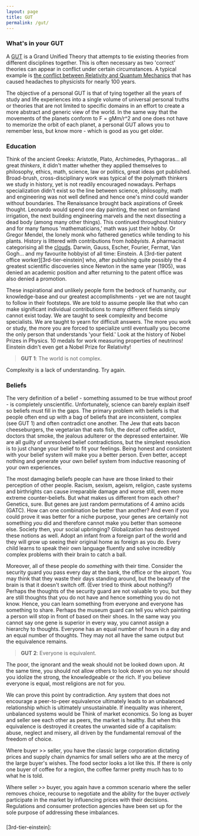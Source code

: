 ```yaml
---
layout: page
title: GUT
permalink: /gut/
---
```



### What's in your GUT
A [GUT][GUT] is a Grand Unified Theory that attempts to tie existing theories from different disciplines together. This is often necessary as two 'correct' theories can appear in conflict under certain circumstances. A typical example is [the conflict between Relativity and Quantum Mechanics][relvqm] that has caused headaches to physicists for nearly 100 years. 

The objective of a personal GUT is that of tying together all the years of study and life experiences into a single volume of universal personal truths or theories that are not limited to specific domains in an effort to create a more abstract and generic view of the world. In the same way that the movements of the planets conform to F = gMm/r^2 and one does not have to memorize the orbit of each planet, a personal GUT allows you to remember less, but know more - which is good as you get older. 

### Education
Think of the ancient Greeks: Aristotle, Plato, Archimedes, Pythagoras... all great *thinkers*, it didn't matter whether they applied themselves to philosophy, ethics, math, science, law or politics, great ideas got published. Broad-brush, cross-disciplinary work was typical of the polymath thinkers we study in history, yet is not readily encouraged nowadays. Perhaps specialization didn't exist so the line between science, philosophy, math and engineering was not well defined and hence one's mind could wander without boundaries. The Renaissance brought back aspirations of Greek thought. Leonardo would spend one day painting, the next on farmland irrigation, the next building engineering marvels and the next dissecting a dead body (among many other things). This continued throughout history and for many famous 'mathematicians,' math was just their hobby. Or Gregor Mendel, the lonely monk who fathered genetics while tending to his plants. History is littered with contributions from *hobbyists*. A pharmacist categorising all the [clouds][clouds]. Darwin, Gauss, Escher, Fourier, Fermat, Van Gogh... and my favourite hobbyist of all time: Einstein. A [3rd-tier patent office worker][3rd-tier-einstein] who, after publishing quite possibly the 4 greatest scientific discoveries since Newton in the same year (1905), was denied an academic position and after returning to the patent office was also denied a promotion.  

These inspirational and unlikely people form the bedrock of humanity, our knowledge-base and our greatest accomplishments - yet we are not taught to follow in their footsteps. We are told to assume people like that who can make significant individual contributions to many different fields simply cannot exist today. We are taught to seek complexity and become specialists. We are taught to yearn for difficult answers. The more you work or study, the more you are forced to specialize until eventually you become the only person that understands 'your field.' Look at the history of Nobel Prizes in Physics. 10 medals for work measuring properties of neutrinos! Einstein didn't even get a Nobel Prize for Relativity! 

> **GUT 1**: The world is not complex.

Complexity is a lack of understanding. Try again.

### Beliefs
The very definition of a belief - something assumed to be true without proof - is completely unscientific. Unfortunately, science can barely explain itself so beliefs must fill in the gaps. The primary problem with beliefs is that people often end up with a bag of beliefs that are inconsistent, complex (see GUT 1) and often contradict one another. The Jew that eats bacon cheeseburgers, the vegetarian that eats fish, the decaf coffee addict, doctors that smoke, the jealous adulterer or the depressed entertainer. We are all guilty of unresolved belief contradictions, but the simplest resolution is to just change your belief to fit your feelings. Being honest and consistent with your belief system will make you a better person. Even better, accept nothing and generate your own belief system from inductive reasoning of your own experiences. 

The most damaging beliefs people can have are those linked to their perception of other people. Racism, sexism, ageism, religion, caste systems and birthrights can cause irreparable damage and worse still, even more extreme counter-beliefs. But what makes us different from each other? Genetics, sure. But genes are just random permutations of 4 amino acids (GATC). How can one combination be better than another? And even if you could prove it was better for a niche purpose, your genes are certainly not something *you* did and therefore cannot make you better than someone else. Society then, your social upbringing? Globalization has destroyed these notions as well. Adopt an infant from a foreign part of the world and they will grow up seeing their original home as foreign as you do. Every child learns to speak their own language fluently and solve incredibly complex problems with their brain to catch a ball.

Moreover, all of these people do *something* with their time. Consider the security guard you pass every day at the bank, the office or the airport. You may think that they waste their days standing around, but the beauty of the brain is that it doesn't switch off. (Ever tried to think about nothing?) Perhaps the thoughts of the security guard are not valuable to you, but they are still thoughts that you do not have and hence something you do not know. Hence, you can learn something from everyone and everyone has something to share. Perhaps the museum guard can tell you which painting a person will stop in front of based on their shoes. In the same way you cannot say one gene is superior in every way, you cannot assign a hierarchy to thoughts. Everyone has an equal number of hours in a day and an equal number of thoughts. They may not all have the same output but the equivalence remains.

> **GUT 2**: Everyone is equivalent.

The poor, the ignorant and the weak should not be looked down upon.  At the same time, you should not allow others to look down on you nor should you idolize the strong, the knowledgeable or the rich. If you believe everyone is equal, most religions are not for you. 

We can prove this point by contradiction. Any system that does not encourage a peer-to-peer equivalence ultimately leads to an unbalanced relationship which is ultimately unsustainable. If inequality was inherent, unbalanced systems would be Think of market economics. So long as buyer and seller see each other as peers, the market is healthy. But when this equivalence is destroyed it creates the unwanted side of a capitalism: abuse, neglect and misery, all driven by the fundamental removal of the freedom of choice.

Where buyer >> seller, you have the classic large corporation dictating prices and supply chain dynamics for small sellers who are at the mercy of the large buyer's wishes. The food sector looks a lot like this. If there is only one buyer of coffee for a region, the coffee farmer pretty much has to to what he is told.

Where seller >> buyer, you again have a common scenario where the seller removes choice, recourse to negotiate and the ability for the buyer *actively* participate in the market by influencing prices with their decisions. Regulations and consumer protection agencies have been set up for the sole purpose of addressing these imbalances.

### 

[GUT]:		https://en.wikipedia.org/wiki/Grand_Unified_Theory
[relvqm]:	http://www.theguardian.com/news/2015/nov/04/relativity-quantum-mechanics-universe-physicists
[clouds]:	https://en.wikipedia.org/wiki/Luke_Howard
[3rd-tier-einstein]: 